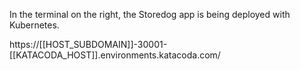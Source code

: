 In the terminal on the right, the Storedog app is being deployed with Kubernetes.  

https://[[HOST_SUBDOMAIN]]-30001-[[KATACODA_HOST]].environments.katacoda.com/
